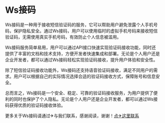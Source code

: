 # Ws接码

Ws接码是一种用于接收短信验证码的服务，它可以帮助用户避免泄露个人手机号码，保护隐私安全。通过Ws接码，用户可以使用临时的虚拟手机号码来接收短信验证码，无需使用真实手机号码，有效防止个人信息被滥用。

Ws接码服务简单易用，用户可以通过API接口快速实现验证码接收功能，同时还提供了丰富的文档和技术支持，方便开发者快速集成和部署。无论是个人用户还是企业开发者，都可以通过Ws接码轻松实现验证码接收，提升用户体验和安全性。

除了短信验证码接收功能外，Ws接码还支持语音验证码接收，满足不同用户的需求。用户可以根据自己的实际情况选择合适的验证码接收方式，保障账号和信息安全。

总而言之，Ws接码是一个安全、稳定、可靠的验证码接收服务，为用户提供了便利的同时也保护了个人隐私。无论是个人用户还是企业开发者，都可以通过Ws接码获得优质的验证码接收体验。

更多关于Ws接码请通过✈与我们联系，感谢阅读，谢谢！[点✈这里联系](https://abc.k02.cc)